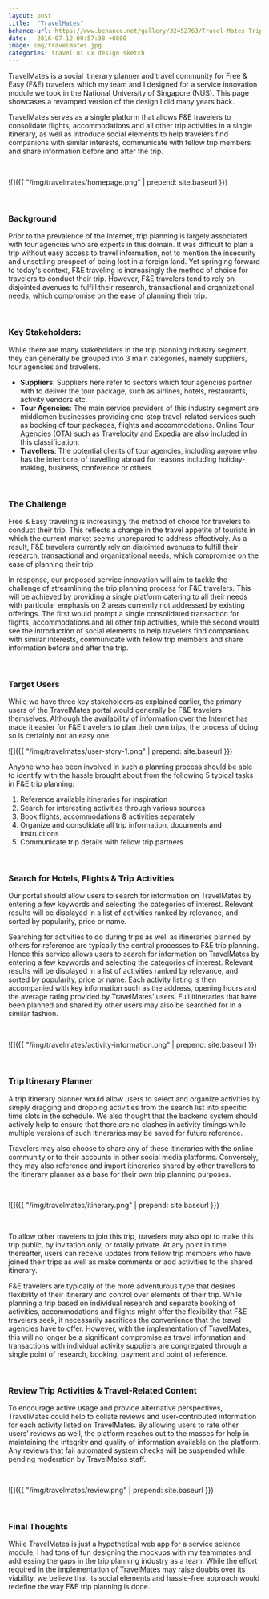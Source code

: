 ```yaml
---
layout: post
title:  "TravelMates"
behance-url: https://www.behance.net/gallery/32452763/Travel-Mates-Trip-Itinerary-Planner-UI-Design
date:   2016-07-12 00:57:38 +0800
image: img/travelmates.jpg
categories: travel ui ux design sketch
---
```


TravelMates is a social itinerary planner and travel community for Free & Easy (F&E) travelers which my team and I designed for a service innovation module we took in the National University of Singapore (NUS). This page showcases a revamped version of the design I did many years back.

TravelMates serves as a single platform that allows F&E travelers to consolidate flights, accommodations and all other trip activities in a single itinerary, as well as introduce social elements to help travelers find companions with similar interests, communicate with fellow trip members and share information before and after the trip.

&nbsp;

![]({{ "/img/travelmates/homepage.png" | prepend: site.baseurl }})

&nbsp;

### Background

Prior to the prevalence of the Internet, trip planning is largely associated with tour agencies who are experts in this domain. It was difficult to plan a trip without easy access to travel information, not to mention the insecurity and unsettling prospect of being lost in a foreign land. Yet springing forward to today's context, F&E traveling is increasingly the method of choice for travelers to conduct their trip. However, F&E travelers tend to rely on disjointed avenues to fulfill their research, transactional and organizational needs, which compromise on the ease of planning their trip.

&nbsp;

### Key Stakeholders:

While there are many stakeholders in the trip planning industry segment, they can generally be grouped into 3 main categories, namely suppliers, tour agencies and travelers.

* **Suppliers**: Suppliers here refer to sectors which tour agencies partner with to deliver the tour package, such as airlines, hotels, restaurants, activity vendors etc.
* **Tour Agencies**: The main service providers of this industry segment are middlemen businesses providing one-stop travel-related services such as booking of tour packages, flights and accommodations. Online Tour Agencies (OTA) such as Travelocity and Expedia are also included in this classification.
* **Travellers**: The potential clients of tour agencies, including anyone who has the intentions of travelling abroad for reasons including holiday-making, business, conference or others.

&nbsp;

### The Challenge

Free & Easy traveling is increasingly the method of choice for travelers to conduct their trip. This reflects a change in the travel appetite of tourists in which the current market seems unprepared to address effectively. As a result, F&E travelers currently rely on disjointed avenues to fulfill their research, transactional and organizational needs, which compromise on the ease of planning their trip.

In response, our proposed service innovation will aim to tackle the challenge of streamlining the trip planning process for F&E travelers. This will be achieved by providing a single platform catering to all their needs with particular emphasis on 2 areas currently not addressed by existing offerings. The first would prompt a single consolidated transaction for flights, accommodations and all other trip activities, while the second would see the introduction of social elements to help travelers find companions with similar interests, communicate with fellow trip members and share information before and after the trip.

&nbsp;

### Target Users

While we have three key stakeholders as explained earlier, the primary users of the TravelMates portal would generally be F&E travelers themselves. Although the availability of information over the Internet has made it easier for F&E travelers to plan their own trips, the process of doing so is certainly not an easy one.

![]({{ "/img/travelmates/user-story-1.png" | prepend: site.baseurl }})

Anyone who has been involved in such a planning process should be able to identify with the hassle brought about from the following 5 typical tasks in F&E trip planning:

1. Reference available itineraries for inspiration
2. Search for interesting activities through various sources
3. Book flights, accommodations & activities separately
4. Organize and consolidate all trip information, documents and instructions
5. Communicate trip details with fellow trip partners

&nbsp;

### Search for Hotels, Flights & Trip Activities

Our portal should allow users to search for information on TravelMates by entering a few keywords and selecting the categories of interest. Relevant results will be displayed in a list of activities ranked by relevance, and sorted by popularity, price or name.

Searching for activities to do during trips as well as itineraries planned by others for reference are typically the central processes to F&E trip planning. Hence this service allows users to search for information on TravelMates by entering a few keywords and selecting the categories of interest. Relevant results will be displayed in a list of activities ranked by relevance, and sorted by popularity, price or name. Each activity listing is then accompanied with key information such as the address, opening hours and the average rating provided by TravelMates’ users.  Full itineraries that have been planned and shared by other users may also be searched for in a similar fashion.

&nbsp;

![]({{ "/img/travelmates/activity-information.png" | prepend: site.baseurl }})

&nbsp;

### Trip Itinerary Planner

A trip itinerary planner would allow users to select and organize activities by simply dragging and dropping activities from the search list into specific time slots in the schedule. We also thought that the backend system should actively help to ensure that there are no clashes in activity timings while multiple versions of such itineraries may be saved for future reference.

Travelers may also choose to share any of these itineraries with the online community or to their accounts in other social media platforms. Conversely, they may also reference and import itineraries shared by other travellers to the itinerary planner as a base for their own trip planning purposes.

&nbsp;

![]({{ "/img/travelmates/itinerary.png" | prepend: site.baseurl }})

&nbsp;

To allow other travelers to join this trip, travelers may also opt to make this trip public, by invitation only, or totally private. At any point in time thereafter, users can receive updates from fellow trip members who have joined their trips as well as make comments or add activities to the shared itinerary.

F&E travelers are typically of the more adventurous type that desires flexibility of their itinerary and control over elements of their trip. While planning a trip based on individual research and separate booking of activities, accommodations and flights might offer the flexibility that F&E travelers seek, it necessarily sacrifices the convenience that the travel agencies have to offer. However, with the implementation of TravelMates, this will no longer be a significant compromise as travel information and transactions with individual activity suppliers are congregated through a single point of research, booking, payment and point of reference.

&nbsp;

### Review Trip Activities & Travel-Related Content

To encourage active usage and provide alternative perspectives, TravelMates could help to collate reviews and user-contributed information for each activity listed on TravelMates. By allowing users to rate other users’ reviews as well, the platform reaches out to the masses for help in maintaining the integrity and quality of information available on the platform. Any reviews that fail automated system checks will be suspended while pending moderation by TravelMates staff.

&nbsp;

![]({{ "/img/travelmates/review.png" | prepend: site.baseurl }})

&nbsp;

### Final Thoughts

While TravelMates is just a hypothetical web app for a service science module, I had tons of fun designing the mockups with my teammates and addressing the gaps in the trip planning industry as a team. While the effort required in the implementation of TravelMates may raise doubts over its viability, we believe that its social elements and hassle-free approach would redefine the way F&E trip planning is done.
